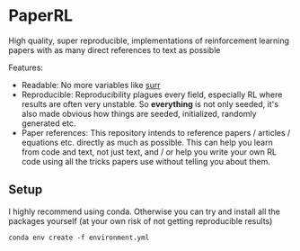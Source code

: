 # PaperRL
High quality, super reproducible, implementations of reinforcement learning papers with as many direct references to text as possible

Features:
- Readable: No more variables like [surr](https://github.com/thu-ml/tianshou/blob/8f19a8696672fa49ead41e4e93d5d79855e5d6aa/tianshou/policy/modelfree/ppo.py#L119)
- Reproducible: Reproducibility plagues every field, especially RL where results are often very unstable. So **everything** is not only seeded, it's also made obvious how things are seeded, initialized, randomly generated etc.
- Paper references: This repository intends to reference papers / articles / equations etc. directly as much as possible. This can help you learn from code and text, not just text, and / or help you write your own RL code using all the tricks papers use without telling you about them.

## Setup

I highly recommend using conda. Otherwise you can try and install all the packages yourself (at your own risk of not getting reproducible results)

```
conda env create -f environment.yml
```

